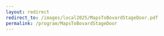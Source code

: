 ```yaml
---
layout: redirect
redirect_to: /images/local2025/MapsToBovardStageDoor.pdf
permalink: /program/MapsToBovardStageDoor
---
```

